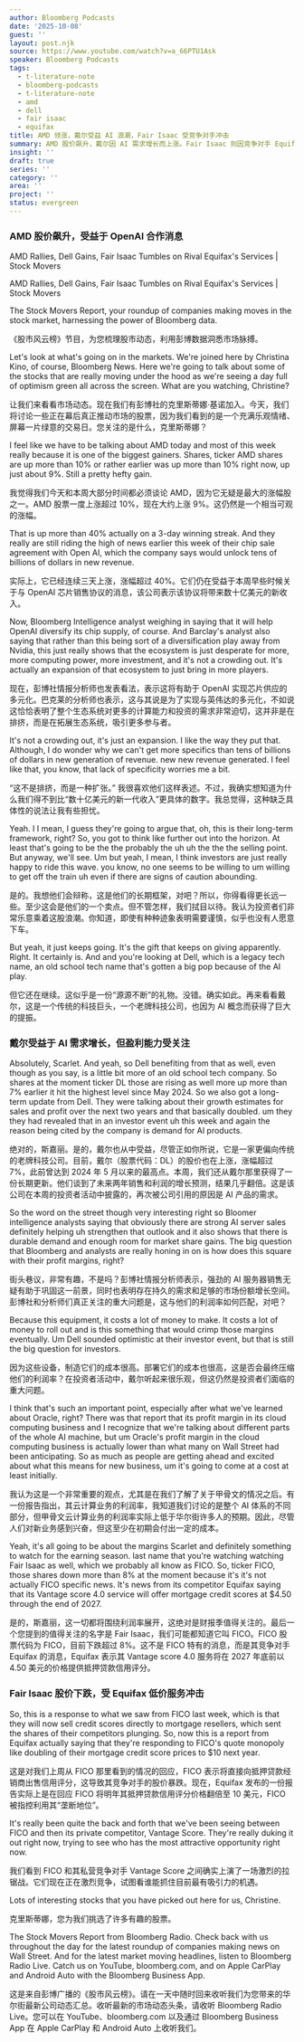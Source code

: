```yaml
---
author: Bloomberg Podcasts
date: '2025-10-08'
guest: ''
layout: post.njk
source: https://www.youtube.com/watch?v=a_66PTU1Ask
speaker: Bloomberg Podcasts
tags:
  - t-literature-note
  - bloomberg-podcasts
  - t-literature-note
  - amd
  - dell
  - fair isaac
  - equifax
title: AMD 领涨，戴尔受益 AI 浪潮，Fair Isaac 受竞争对手冲击
summary: AMD 股价飙升，戴尔因 AI 需求增长而上涨。Fair Isaac 则因竞争对手 Equifax 推出低价服务而股价下跌。
insight: ''
draft: true
series: ''
category: ''
area: ''
project: ''
status: evergreen
---
```

### AMD 股价飙升，受益于 OpenAI 合作消息

AMD Rallies, Dell Gains, Fair Isaac Tumbles on Rival Equifax's Services | Stock Movers

AMD Rallies, Dell Gains, Fair Isaac Tumbles on Rival Equifax's Services | Stock Movers

The Stock Movers Report, your roundup of companies making moves in the stock market, harnessing the power of Bloomberg data.

《股市风云榜》节目，为您梳理股市动态，利用彭博数据洞悉市场脉搏。

Let's look at what's going on in the markets. We're joined here by Christina Kino, of course, Bloomberg News. Here we're going to talk about some of the stocks that are really moving under the hood as we're seeing a day full of optimism green all across the screen. What are you watching, Christine?

让我们来看看市场动态。现在我们有彭博社的克里斯蒂娜·基诺加入。今天，我们将讨论一些正在幕后真正推动市场的股票，因为我们看到的是一个充满乐观情绪、屏幕一片绿意的交易日。您关注的是什么，克里斯蒂娜？

I feel like we have to be talking about AMD today and most of this week really because it is one of the biggest gainers. Shares, ticker AMD shares are up more than 10% or rather earlier was up more than 10% right now, up just about 9%. Still a pretty hefty gain.

我觉得我们今天和本周大部分时间都必须谈论 AMD，因为它无疑是最大的涨幅股之一。AMD 股票一度上涨超过 10%，现在大约上涨 9%。这仍然是一个相当可观的涨幅。

That is up more than 40% actually on a 3-day winning streak. And they really are still riding the high of news earlier this week of their chip sale agreement with Open AI, which the company says would unlock tens of billions of dollars in new revenue.

实际上，它已经连续三天上涨，涨幅超过 40%。它们仍在受益于本周早些时候关于与 OpenAI 芯片销售协议的消息，该公司表示该协议将带来数十亿美元的新收入。

Now, Bloomberg Intelligence analyst weighing in saying that it will help OpenAI diversify its chip supply, of course. And Barclay's analyst also saying that rather than this being sort of a diversification play away from Nvidia, this just really shows that the ecosystem is just desperate for more, more computing power, more investment, and it's not a crowding out. It's actually an expansion of that ecosystem to just bring in more players.

现在，彭博社情报分析师也发表看法，表示这将有助于 OpenAI 实现芯片供应的多元化。巴克莱的分析师也表示，这与其说是为了实现与英伟达的多元化，不如说这恰恰表明了整个生态系统对更多的计算能力和投资的需求非常迫切，这并非是在排挤，而是在拓展生态系统，吸引更多参与者。

It's not a crowding out, it's just an expansion. I like the way they put that. Although, I do wonder why we can't get more specifics than tens of billions of dollars in new generation of revenue. new new revenue generated. I feel like that, you know, that lack of specificity worries me a bit.

“这不是排挤，而是一种扩张。” 我很喜欢他们这样表述。不过，我确实想知道为什么我们得不到比“数十亿美元的新一代收入”更具体的数字。我总觉得，这种缺乏具体性的说法让我有些担忧。

Yeah. I I mean, I guess they're going to argue that, oh, this is their long-term framework, right? So, you got to think like further out into the horizon. At least that's going to be the the probably the uh uh the the the selling point. But anyway, we'll see. Um but yeah, I mean, I think investors are just really happy to ride this wave. you know, no one seems to be willing to um willing to get off the train uh even if there are signs of caution abounding.

是的。我想他们会辩称，这是他们的长期框架，对吧？所以，你得看得更长远一些。至少这会是他们的一个卖点。但不管怎样，我们拭目以待。我认为投资者们非常乐意乘着这股浪潮。你知道，即使有种种迹象表明需要谨慎，似乎也没有人愿意下车。

But yeah, it just keeps going. It's the gift that keeps on giving apparently. Right. It certainly is. And and you're looking at Dell, which is a legacy tech name, an old school tech name that's gotten a big pop because of the AI play.

但它还在继续。这似乎是一份“源源不断”的礼物。没错。确实如此。再来看看戴尔，这是一个传统的科技巨头，一个老牌科技公司，也因为 AI 概念而获得了巨大的提振。

### 戴尔受益于 AI 需求增长，但盈利能力受关注

Absolutely, Scarlet. And yeah, so Dell benefiting from that as well, even though as you say, is a little bit more of an old school tech company. So shares at the moment ticker DL those are rising as well more up more than 7% earlier it hit the highest level since May 2024. So we also got a long-term update from Dell. They were talking about their growth estimates for sales and profit over the next two years and that basically doubled. um they they had revealed that in an investor event uh this week and again the reason being cited by the company is demand for AI products.

绝对的，斯嘉丽。是的，戴尔也从中受益，尽管正如你所说，它是一家更偏向传统的老牌科技公司。目前，戴尔（股票代码：DL）的股价也在上涨，涨幅超过 7%，此前曾达到 2024 年 5 月以来的最高点。本周，我们还从戴尔那里获得了一份长期更新。他们谈到了未来两年销售和利润的增长预测，结果几乎翻倍。这是该公司在本周的投资者活动中披露的，再次被公司引用的原因是 AI 产品的需求。

So the word on the street though very interesting right so Bloomer intelligence analysts saying that obviously there are strong AI server sales definitely helping uh strengthen that outlook and it also shows that there is durable demand and enough room for market share gains. The big question that Bloomberg and analysts are really honing in on is how does this square with their profit margins, right?

街头巷议，非常有趣，不是吗？彭博社情报分析师表示，强劲的 AI 服务器销售无疑有助于巩固这一前景，同时也表明存在持久的需求和足够的市场份额增长空间。彭博社和分析师们真正关注的重大问题是，这与他们的利润率如何匹配，对吧？

Because this equipment, it costs a lot of money to make. It costs a lot of money to roll out and is this something that would crimp those margins eventually. Um Dell sounded optimistic at their investor event, but that is still the big question for investors.

因为这些设备，制造它们的成本很高。部署它们的成本也很高，这是否会最终压缩他们的利润率？在投资者活动中，戴尔听起来很乐观，但这仍然是投资者们面临的重大问题。

I think that's such an important point, especially after what we've learned about Oracle, right? There was that report that its profit margin in its cloud computing business and I recognize that we're talking about different parts of the whole AI machine, but um Oracle's profit margin in the cloud computing business is actually lower than what many on Wall Street had been anticipating. So as much as people are getting ahead and excited about what this means for new business, um it's going to come at a cost at least initially.

我认为这是一个非常重要的观点，尤其是在我们了解了关于甲骨文的情况之后。有一份报告指出，其云计算业务的利润率，我知道我们讨论的是整个 AI 体系的不同部分，但甲骨文云计算业务的利润率实际上低于华尔街许多人的预期。因此，尽管人们对新业务感到兴奋，但这至少在初期会付出一定的成本。

Yeah, it's all going to be about the margins Scarlet and definitely something to watch for the earning season. last name that you're watching watching Fair Isaac as well, which we probably all know as FICO. So, ticker FICO, those shares down more than 8% at the moment because it's it's not actually FICO specific news. It's news from its competitor Equifax saying that its Vantage score 4.0 service will offer mortgage credit scores at $4.50 through the end of 2027.

是的，斯嘉丽，这一切都将围绕利润率展开，这绝对是财报季值得关注的。最后一个您提到的值得关注的名字是 Fair Isaac，我们可能都知道它叫 FICO。FICO 股票代码为 FICO，目前下跌超过 8%。这不是 FICO 特有的消息，而是其竞争对手 Equifax 的消息，Equifax 表示其 Vantage score 4.0 服务将在 2027 年底前以 4.50 美元的价格提供抵押贷款信用评分。

### Fair Isaac 股价下跌，受 Equifax 低价服务冲击

So, this is a response to what we saw from FICO last week, which is that they will now sell credit scores directly to mortgage resellers, which sent the shares of their competitors plunging. So, now this is a report from Equifax actually saying that they're responding to FICO's quote monopoly like doubling of their mortgage credit score prices to $10 next year.

这是对我们上周从 FICO 那里看到的情况的回应，FICO 表示将直接向抵押贷款经销商出售信用评分，这导致其竞争对手的股价暴跌。现在，Equifax 发布的一份报告实际上是在回应 FICO 将明年其抵押贷款信用评分价格翻倍至 10 美元，FICO 被指控利用其“垄断地位”。

It's really been quite the back and forth that we've been seeing between FICO and then its private competitor, Vantage Score. They're really duking it out right now, trying to see who has the most attractive opportunity right now.

我们看到 FICO 和其私营竞争对手 Vantage Score 之间确实上演了一场激烈的拉锯战。它们现在正在激烈竞争，试图看谁能抓住目前最有吸引力的机遇。

Lots of interesting stocks that you have picked out here for us, Christine.

克里斯蒂娜，您为我们挑选了许多有趣的股票。

The Stock Movers Report from Bloomberg Radio. Check back with us throughout the day for the latest roundup of companies making news on Wall Street. And for the latest market moving headlines, listen to Bloomberg Radio Live. Catch us on YouTube, bloomberg.com, and on Apple CarPlay and Android Auto with the Bloomberg Business App.

这是来自彭博广播的《股市风云榜》。请在一天中随时回来收听我们为您带来的华尔街最新公司动态汇总。收听最新的市场动态头条，请收听 Bloomberg Radio Live。您可以在 YouTube、bloomberg.com 以及通过 Bloomberg Business App 在 Apple CarPlay 和 Android Auto 上收听我们。